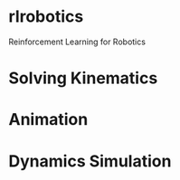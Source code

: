 # rlrobotics
Reinforcement Learning for Robotics


# Solving Kinematics

# Animation

# Dynamics Simulation


